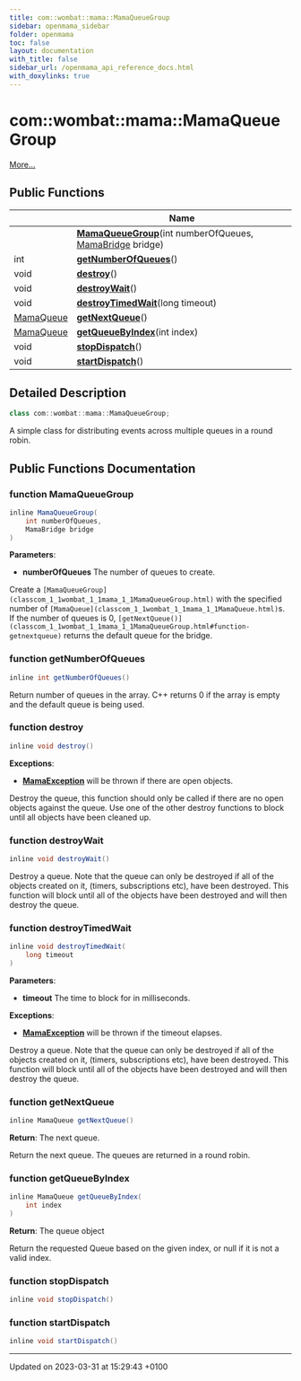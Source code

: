 ```yaml
---
title: com::wombat::mama::MamaQueueGroup
sidebar: openmama_sidebar
folder: openmama
toc: false
layout: documentation
with_title: false
sidebar_url: /openmama_api_reference_docs.html
with_doxylinks: true
---
```


# com::wombat::mama::MamaQueueGroup



 [More...](#detailed-description)

## Public Functions

|                | Name           |
| -------------- | -------------- |
| | **[MamaQueueGroup](classcom_1_1wombat_1_1mama_1_1MamaQueueGroup.html#function-mamaqueuegroup)**(int numberOfQueues, [MamaBridge](classcom_1_1wombat_1_1mama_1_1MamaBridge.html) bridge) |
| int | **[getNumberOfQueues](classcom_1_1wombat_1_1mama_1_1MamaQueueGroup.html#function-getnumberofqueues)**() |
| void | **[destroy](classcom_1_1wombat_1_1mama_1_1MamaQueueGroup.html#function-destroy)**() |
| void | **[destroyWait](classcom_1_1wombat_1_1mama_1_1MamaQueueGroup.html#function-destroywait)**() |
| void | **[destroyTimedWait](classcom_1_1wombat_1_1mama_1_1MamaQueueGroup.html#function-destroytimedwait)**(long timeout) |
| [MamaQueue](classcom_1_1wombat_1_1mama_1_1MamaQueue.html) | **[getNextQueue](classcom_1_1wombat_1_1mama_1_1MamaQueueGroup.html#function-getnextqueue)**() |
| [MamaQueue](classcom_1_1wombat_1_1mama_1_1MamaQueue.html) | **[getQueueByIndex](classcom_1_1wombat_1_1mama_1_1MamaQueueGroup.html#function-getqueuebyindex)**(int index) |
| void | **[stopDispatch](classcom_1_1wombat_1_1mama_1_1MamaQueueGroup.html#function-stopdispatch)**() |
| void | **[startDispatch](classcom_1_1wombat_1_1mama_1_1MamaQueueGroup.html#function-startdispatch)**() |

## Detailed Description

```java
class com::wombat::mama::MamaQueueGroup;
```


A simple class for distributing events across multiple queues in a round robin. 

## Public Functions Documentation

### function MamaQueueGroup

```java
inline MamaQueueGroup(
    int numberOfQueues,
    MamaBridge bridge
)
```


**Parameters**: 

  * **numberOfQueues** The number of queues to create. 


Create a `[MamaQueueGroup](classcom_1_1wombat_1_1mama_1_1MamaQueueGroup.html)` with the specified number of `[MamaQueue](classcom_1_1wombat_1_1mama_1_1MamaQueue.html)`s. If the number of queues is 0, `[getNextQueue()](classcom_1_1wombat_1_1mama_1_1MamaQueueGroup.html#function-getnextqueue)` returns the default queue for the bridge.


### function getNumberOfQueues

```java
inline int getNumberOfQueues()
```


Return number of queues in the array. C++ returns 0 if the array is empty and the default queue is being used. 


### function destroy

```java
inline void destroy()
```


**Exceptions**: 

  * **[MamaException](classcom_1_1wombat_1_1mama_1_1MamaException.html)** will be thrown if there are open objects. 


Destroy the queue, this function should only be called if there are no open objects against the queue. Use one of the other destroy functions to block until all objects have been cleaned up.


### function destroyWait

```java
inline void destroyWait()
```


Destroy a queue. Note that the queue can only be destroyed if all of the objects created on it, (timers, subscriptions etc), have been destroyed. This function will block until all of the objects have been destroyed and will then destroy the queue. 


### function destroyTimedWait

```java
inline void destroyTimedWait(
    long timeout
)
```


**Parameters**: 

  * **timeout** The time to block for in milliseconds. 


**Exceptions**: 

  * **[MamaException](classcom_1_1wombat_1_1mama_1_1MamaException.html)** will be thrown if the timeout elapses. 


Destroy a queue. Note that the queue can only be destroyed if all of the objects created on it, (timers, subscriptions etc), have been destroyed. This function will block until all of the objects have been destroyed and will then destroy the queue.


### function getNextQueue

```java
inline MamaQueue getNextQueue()
```


**Return**: The next queue. 

Return the next queue. The queues are returned in a round robin.


### function getQueueByIndex

```java
inline MamaQueue getQueueByIndex(
    int index
)
```


**Return**: The queue object 

Return the requested Queue based on the given index, or null if it is not a valid index.


### function stopDispatch

```java
inline void stopDispatch()
```


### function startDispatch

```java
inline void startDispatch()
```


-------------------------------

Updated on 2023-03-31 at 15:29:43 +0100